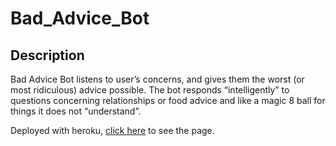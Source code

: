 # Bad_Advice_Bot
## Description 
Bad Advice Bot listens to user’s concerns, and gives them the worst (or most ridiculous) advice possible. The bot responds “intelligently” to questions concerning relationships or food advice and like a magic 8 ball for things it does not “understand”.

Deployed with heroku, [click here](https://bad-advice-bot.herokuapp.com) to see the page.